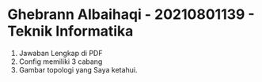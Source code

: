 Ghebrann Albaihaqi - 20210801139 - Teknik Informatika
======================================================

1. Jawaban Lengkap di PDF
2. Config memiliki 3 cabang
3. Gambar topologi yang Saya ketahui.
